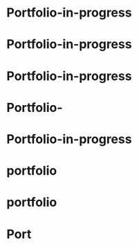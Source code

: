 # Portfolio-in-progress
# Portfolio-in-progress
# Portfolio-in-progress
# Portfolio-
# Portfolio-in-progress
# portfolio
# portfolio
# Port
